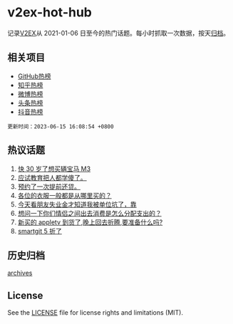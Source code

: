 # v2ex-hot-hub

 记录[V2EX](https://www.v2ex.com/)从 2021-01-06 日至今的热门话题。每小时抓取一次数据，按天[归档](archives)。
 
 ## 相关项目

- [GitHub热榜](https://github.com/lonnyzhang423/github-hot-hub)
- [知乎热榜](https://github.com/lonnyzhang423/zhihu-hot-hub)
- [微博热榜](https://github.com/lonnyzhang423/weibo-hot-hub)
- [头条热榜](https://github.com/lonnyzhang423/toutiao-hot-hub)
- [抖音热榜](https://github.com/lonnyzhang423/douyin-hot-hub)


 `更新时间：2023-06-15 16:08:54 +0800`

## 热议话题

1. [快 30 岁了想买辆宝马 M3](https://www.v2ex.com/t/948843)
1. [应试教育把人都学傻了。](https://www.v2ex.com/t/948819)
1. [预约了一次提前还贷。](https://www.v2ex.com/t/948858)
1. [各位的衣服一般都是从哪里买的？](https://www.v2ex.com/t/948922)
1. [今天看朋友失业金才知道我被单位坑了，靠](https://www.v2ex.com/t/948935)
1. [想问一下你们情侣之间出去消费是怎么分配支出的？](https://www.v2ex.com/t/948861)
1. [新买的 appletv 到货了,晚上回去折腾,要准备什么吗?](https://www.v2ex.com/t/948887)
1. [smartgit 5 折了](https://www.v2ex.com/t/948890)

## 历史归档

[archives](archives)

## License

See the [LICENSE](LICENSE) file for license rights and limitations (MIT).
